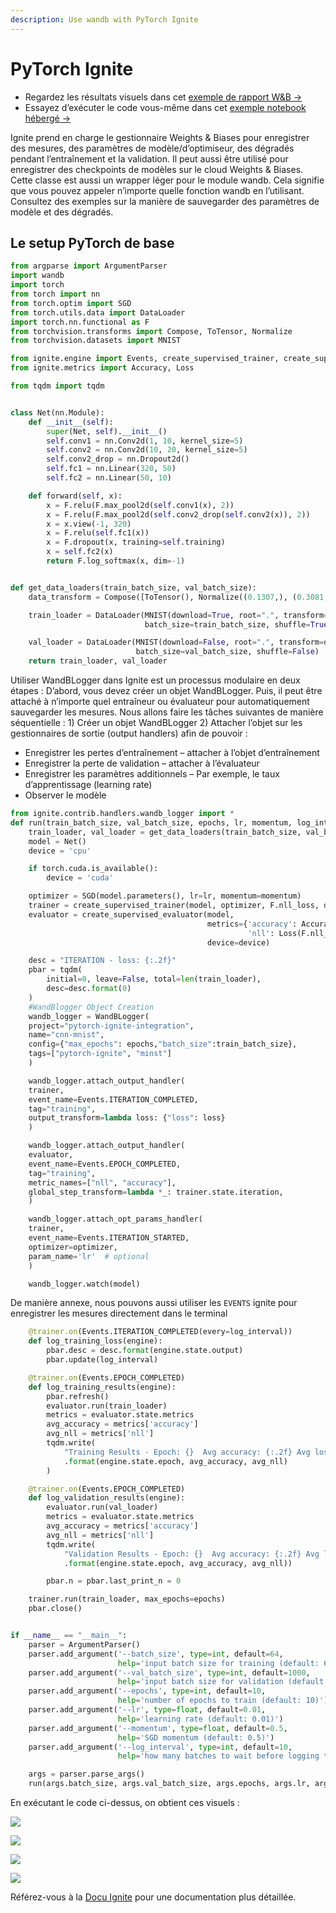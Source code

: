 ```yaml
---
description: Use wandb with PyTorch Ignite
---
```


# PyTorch Ignite

*  Regardez les résultats visuels dans cet [exemple de rapport W&B →](https://app.wandb.ai/example-team/pytorch-ignite-example/reports/PyTorch-Ignite-with-W%26B--Vmlldzo0NzkwMg)
* Essayez d’exécuter le code vous-même dans cet [exemple notebook hébergé →](https://colab.research.google.com/drive/15e-yGOvboTzXU4pe91Jg-Yr7sae3zBOJ#scrollTo=ztVifsYAmnRr)

Ignite prend en charge le gestionnaire Weights & Biases pour enregistrer des mesures, des paramètres de modèle/d’optimiseur, des dégradés pendant l’entraînement et la validation. Il peut aussi être utilisé pour enregistrer des checkpoints de modèles sur le cloud Weights & Biases. Cette classe est aussi un wrapper léger pour le module wandb. Cela signifie que vous pouvez appeler n’importe quelle fonction wandb en l’utilisant. Consultez des exemples sur la manière de sauvegarder des paramètres de modèle et des dégradés.

##  Le setup PyTorch de base 

```python
from argparse import ArgumentParser
import wandb
import torch
from torch import nn
from torch.optim import SGD
from torch.utils.data import DataLoader
import torch.nn.functional as F
from torchvision.transforms import Compose, ToTensor, Normalize
from torchvision.datasets import MNIST

from ignite.engine import Events, create_supervised_trainer, create_supervised_evaluator
from ignite.metrics import Accuracy, Loss

from tqdm import tqdm


class Net(nn.Module):
    def __init__(self):
        super(Net, self).__init__()
        self.conv1 = nn.Conv2d(1, 10, kernel_size=5)
        self.conv2 = nn.Conv2d(10, 20, kernel_size=5)
        self.conv2_drop = nn.Dropout2d()
        self.fc1 = nn.Linear(320, 50)
        self.fc2 = nn.Linear(50, 10)

    def forward(self, x):
        x = F.relu(F.max_pool2d(self.conv1(x), 2))
        x = F.relu(F.max_pool2d(self.conv2_drop(self.conv2(x)), 2))
        x = x.view(-1, 320)
        x = F.relu(self.fc1(x))
        x = F.dropout(x, training=self.training)
        x = self.fc2(x)
        return F.log_softmax(x, dim=-1)


def get_data_loaders(train_batch_size, val_batch_size):
    data_transform = Compose([ToTensor(), Normalize((0.1307,), (0.3081,))])

    train_loader = DataLoader(MNIST(download=True, root=".", transform=data_transform, train=True),
                              batch_size=train_batch_size, shuffle=True)

    val_loader = DataLoader(MNIST(download=False, root=".", transform=data_transform, train=False),
                            batch_size=val_batch_size, shuffle=False)
    return train_loader, val_loader
```

Utiliser WandBLogger dans Ignite est un processus modulaire en deux étapes : D’abord, vous devez créer un objet WandBLogger. Puis, il peut être attaché à n’importe quel entraîneur ou évaluateur pour automatiquement sauvegarder les mesures. Nous allons faire les tâches suivantes de manière séquentielle : 1\) Créer un objet WandBLogger 2\) Attacher l’objet sur les gestionnaires de sortie \(output handlers\) afin de pouvoir :

* Enregistrer les pertes d’entraînement – attacher à l’objet d’entraînement
* Enregistrer la perte de validation – attacher à l’évaluateur
* Enregistrer les paramètres additionnels – Par exemple, le taux d’apprentissage \(learning rate\)
* Observer le modèle

```python
from ignite.contrib.handlers.wandb_logger import *
def run(train_batch_size, val_batch_size, epochs, lr, momentum, log_interval):
    train_loader, val_loader = get_data_loaders(train_batch_size, val_batch_size)
    model = Net()
    device = 'cpu'

    if torch.cuda.is_available():
        device = 'cuda'

    optimizer = SGD(model.parameters(), lr=lr, momentum=momentum)
    trainer = create_supervised_trainer(model, optimizer, F.nll_loss, device=device)
    evaluator = create_supervised_evaluator(model,
                                            metrics={'accuracy': Accuracy(),
                                                     'nll': Loss(F.nll_loss)},
                                            device=device)

    desc = "ITERATION - loss: {:.2f}"
    pbar = tqdm(
        initial=0, leave=False, total=len(train_loader),
        desc=desc.format(0)
    )
    #WandBlogger Object Creation
    wandb_logger = WandBLogger(
    project="pytorch-ignite-integration",
    name="cnn-mnist",
    config={"max_epochs": epochs,"batch_size":train_batch_size},
    tags=["pytorch-ignite", "minst"]
    )

    wandb_logger.attach_output_handler(
    trainer,
    event_name=Events.ITERATION_COMPLETED,
    tag="training",
    output_transform=lambda loss: {"loss": loss}
    )

    wandb_logger.attach_output_handler(
    evaluator,
    event_name=Events.EPOCH_COMPLETED,
    tag="training",
    metric_names=["nll", "accuracy"],
    global_step_transform=lambda *_: trainer.state.iteration,
    )

    wandb_logger.attach_opt_params_handler(
    trainer,
    event_name=Events.ITERATION_STARTED,
    optimizer=optimizer,
    param_name='lr'  # optional
    )

    wandb_logger.watch(model)
```

 De manière annexe, nous pouvons aussi utiliser les `EVENTS` ignite pour enregistrer les mesures directement dans le terminal

```python
    @trainer.on(Events.ITERATION_COMPLETED(every=log_interval))
    def log_training_loss(engine):
        pbar.desc = desc.format(engine.state.output)
        pbar.update(log_interval)

    @trainer.on(Events.EPOCH_COMPLETED)
    def log_training_results(engine):
        pbar.refresh()
        evaluator.run(train_loader)
        metrics = evaluator.state.metrics
        avg_accuracy = metrics['accuracy']
        avg_nll = metrics['nll']
        tqdm.write(
            "Training Results - Epoch: {}  Avg accuracy: {:.2f} Avg loss: {:.2f}"
            .format(engine.state.epoch, avg_accuracy, avg_nll)
        )

    @trainer.on(Events.EPOCH_COMPLETED)
    def log_validation_results(engine):
        evaluator.run(val_loader)
        metrics = evaluator.state.metrics
        avg_accuracy = metrics['accuracy']
        avg_nll = metrics['nll']
        tqdm.write(
            "Validation Results - Epoch: {}  Avg accuracy: {:.2f} Avg loss: {:.2f}"
            .format(engine.state.epoch, avg_accuracy, avg_nll))

        pbar.n = pbar.last_print_n = 0

    trainer.run(train_loader, max_epochs=epochs)
    pbar.close()


if __name__ == "__main__":
    parser = ArgumentParser()
    parser.add_argument('--batch_size', type=int, default=64,
                        help='input batch size for training (default: 64)')
    parser.add_argument('--val_batch_size', type=int, default=1000,
                        help='input batch size for validation (default: 1000)')
    parser.add_argument('--epochs', type=int, default=10,
                        help='number of epochs to train (default: 10)')
    parser.add_argument('--lr', type=float, default=0.01,
                        help='learning rate (default: 0.01)')
    parser.add_argument('--momentum', type=float, default=0.5,
                        help='SGD momentum (default: 0.5)')
    parser.add_argument('--log_interval', type=int, default=10,
                        help='how many batches to wait before logging training status')

    args = parser.parse_args()
    run(args.batch_size, args.val_batch_size, args.epochs, args.lr, args.momentum, args.log_interval)
```

En exécutant le code ci-dessus, on obtient ces visuels :

![](https://i.imgur.com/CoBDShx.png)

![](https://i.imgur.com/Fr6Dqd0.png)

![](https://i.imgur.com/Fr6Dqd0.png)

![](https://i.imgur.com/rHNPyw3.png)

 Référez-vous à la [Docu Ignite](https://pytorch.org/ignite/contrib/handlers.html#module-ignite.contrib.handlers.wandb_logger) pour une documentation plus détaillée. 

